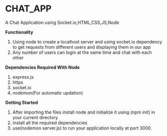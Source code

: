 # CHAT_APP
A Chat Application using Socket.io,HTML,CSS,JS,Node

**Functionality**
  1. Using node to create a localhost server and using socket.io dependency to get requests from different users and displaying them in our app
  2. Any number of users can login at the same time and chat with each other

**Dependencies Required With Node**
  1. express.js
  2. https
  3. socket.io
  4. nodemon(For automatic updation)
 
 **Getting Started**
  1. After importing the files install node and initialize it using (npm init) in your current directory
  2. install all the required dependencies
  3. use(nodemon server.js) to run your application locally at port 3000.
